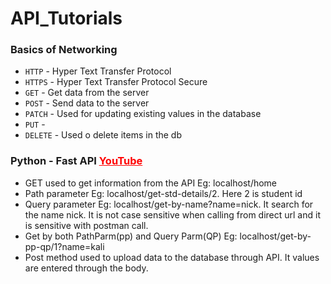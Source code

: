 # **API_Tutorials**
### **Basics of Networking**
- `HTTP` - Hyper Text Transfer Protocol
- `HTTPS` - Hyper Text Transfer Protocol Secure
- `GET` - Get data from the server
- `POST` - Send data to the server
- `PATCH` - Used for updating existing values in the database
- `PUT` - 
- `DELETE` - Used o delete items in the db
### **Python - Fast API** <a style="color:red;" href="https://youtu.be/tLKKmouUams" target="_blank">YouTube</a>
- GET used to get information from the API Eg: localhost/home
- Path parameter Eg: localhost/get-std-details/2. Here 2 is student id
- Query parameter Eg: localhost/get-by-name?name=nick. It search for the name nick. It is not case sensitive when calling from direct url and it is sensitive with postman call.
- Get by both PathParm(pp) and Query Parm(QP) Eg: localhost/get-by-pp-qp/1?name=kali
- Post method used to upload data to the database through API. It values are entered through the body.